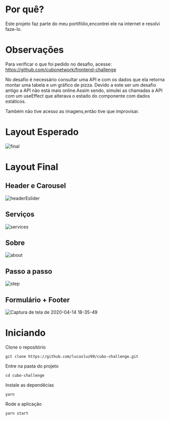 # Por quê?
Este projeto faz parte do meu portifólio,encontrei ele na internet e resolvi faze-lo.

# Observações
Para verificar o que foi pedido no desafio, acesse: https://github.com/cubonetwork/frontend-challenge

No desafio é necessário consultar uma API e com os dados que ela retorna montar uma tabela e um gráfico de pizza. Devido a este ser um desafio antigo a API não está mais online.Assim sendo, simulei as chamadas a API com um useEffect que alterava o estado do componente com dados estáticos.

Também não tive acesso as imagens,então tive que improvisar.

# Layout Esperado 
![final](https://raw.githubusercontent.com/cubonetwork/frontend-challenge/master/layout-onepage.png)

# Layout Final

## Header e Carousel

![headerEslider](https://user-images.githubusercontent.com/53489804/79276797-03ec8500-7e7f-11ea-858a-a4ae54e7e40a.png)

## Serviços

![services](https://user-images.githubusercontent.com/53489804/79276882-241c4400-7e7f-11ea-8997-3d7cf3ba9d70.png)

## Sobre

![about](https://user-images.githubusercontent.com/53489804/79276907-31d1c980-7e7f-11ea-8200-d09c563cd0c2.png)

## Passo a passo

![step](https://user-images.githubusercontent.com/53489804/79276934-3eeeb880-7e7f-11ea-99ba-9fd808ce85e6.png)

## Formulário + Footer

![Captura de tela de 2020-04-14 18-35-49](https://user-images.githubusercontent.com/53489804/79276964-5037c500-7e7f-11ea-9977-0552e0ca8c11.png)

# Iniciando

Clone o repositório

  `git clone https://github.com/lucasluz99/cubo-challenge.git`

Entre na pasta do projeto

`cd cubo-challenge`

Instale as dependêcias

`yarn`

Rode a aplicação

`yarn start`


